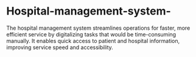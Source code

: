 # Hospital-management-system-
The hospital management system streamlines operations for faster, more efficient service by digitalizing tasks that would be time-consuming manually. It enables quick access to patient and hospital information, improving service speed and accessibility.
